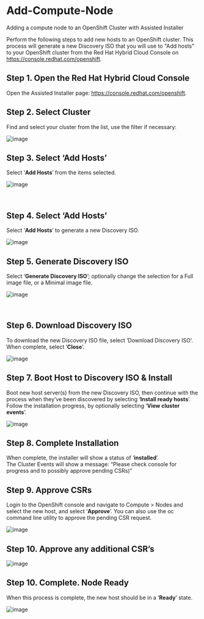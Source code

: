 # Add-Compute-Node

Adding a compute node to an OpenShift Cluster with Assisted Installer

Perform the following steps to add new hosts to an OpenShift cluster. 
This process will generate a new Discovery ISO that you will use to "Add hosts” to your OpenShift cluster from the Red Hat Hybrid Cloud Console on https://console.redhat.com/openshift.

## **Step 1.  Open the Red Hat Hybrid Cloud Console**

Open the Assisted Installer page:  https://console.redhat.com/openshift.

## **Step 2. Select Cluster**

Find and select your cluster from the list, use the filter if necessary:

![image](https://user-images.githubusercontent.com/48925593/167686892-c4fb7632-b4bf-4d9f-998f-b43fffed3cdd.png)


## **Step 3. Select ‘Add Hosts’**

Select ‘**Add Hosts**’ from the items selected.  

![image](https://user-images.githubusercontent.com/48925593/167687016-f35bed95-1389-4dff-8cae-795c646abd50.png)


 
## **Step 4. Select ‘Add Hosts’**
Select ‘**Add Hosts**’ to generate a new Discovery ISO. 

![image](https://user-images.githubusercontent.com/48925593/167687126-d980957d-c300-466e-92f2-e63250ef3606.png)



## **Step 5. Generate Discovery ISO**

Select ‘**Generate Discovery ISO**’; optionally change the selection for a Full image file, or a Minimal image file.

![image](https://user-images.githubusercontent.com/48925593/167687265-04422eb7-e811-4b64-8c85-31b454241038.png)


 
## **Step 6.  Download Discovery ISO**

To download the new Discovery ISO file, select ‘Download Discovery ISO’.  
When complete, select ‘**Close**’.  

![image](https://user-images.githubusercontent.com/48925593/167687299-528a20a2-a377-454d-a562-7a250dee82b9.png)



## **Step 7.  Boot Host to Discovery ISO & Install**

Boot new host server(s) from the new Discovery ISO, then continue with the process when they’ve been discovered by selecting ‘**Install ready hosts**’.  
Follow the installation progress, by optionally selecting ‘**View cluster events**’.

![image](https://user-images.githubusercontent.com/48925593/167687357-56f11ff6-d802-4eef-a79d-bd48c41ad926.png)



## **Step 8. Complete Installation**

When complete, the installer will show a status of ‘**installed**’.  
The Cluster Events will show a message: 
“Please check console for progress and to possibly approve pending CSRs)”


## **Step 9. Approve CSRs**

Login to the OpenShift console and navigate to Compute > Nodes and select the new host, and select ‘**Approve**’.
You can also use the oc command line utility to approve the pending CSR request.

![image](https://user-images.githubusercontent.com/48925593/167687444-c7a35e72-f2c9-4e76-978c-92bfbe23a0b1.png)



## **Step 10. Approve any additional CSR’s**

![image](https://user-images.githubusercontent.com/48925593/167687483-928a4a4e-34c0-4d63-be7d-24054e7dd460.png)


## **Step 10. Complete. Node Ready**

When this process is complete, the new host should be in a ‘**Ready**’ state.  

![image](https://user-images.githubusercontent.com/48925593/167687530-fec75e21-ed64-4575-b066-6ecb61487f16.png)


